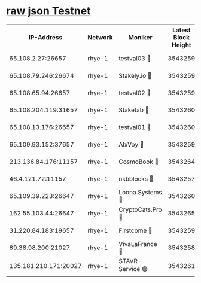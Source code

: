 
[raw json Testnet](https://rpc-check.quickt.stavr.tech/quickt/rpc-quickt-result.json)
=


<table><tr><th>IP-Address</th><th>Network</th><th>Moniker</th><th>Latest Block Height</th><th>Earliest Block Height</th><th>Catching Up</th><th>Tx Index</th><th>Voting Power</th><th>Scan Time</th></tr><tr><td>65.108.2.27:26657</td><td>rhye-1</td><td>testval03 🔴</td><td>3543259</td><td>1</td><td>False</td><td>on</td><td>5002050</td><td>2023-12-10T08:46:57.906283971UTC</td></tr><tr><td>65.108.79.246:26674</td><td>rhye-1</td><td>Stakely.io 🔴</td><td>3543259</td><td>1</td><td>False</td><td>on</td><td>10</td><td>2023-12-10T08:47:00.383090817UTC</td></tr><tr><td>65.108.65.94:26657</td><td>rhye-1</td><td>testval02 🔴</td><td>3543259</td><td>1</td><td>False</td><td>on</td><td>5002050</td><td>2023-12-10T08:47:00.705576374UTC</td></tr><tr><td>65.108.204.119:31657</td><td>rhye-1</td><td>Staketab 🔴</td><td>3543260</td><td>1</td><td>False</td><td>on</td><td>9900</td><td>2023-12-10T08:47:03.399273384UTC</td></tr><tr><td>65.108.13.176:26657</td><td>rhye-1</td><td>testval01 🔴</td><td>3543260</td><td>1</td><td>False</td><td>on</td><td>9582010</td><td>2023-12-10T08:47:03.785428232UTC</td></tr><tr><td>65.109.93.152:37657</td><td>rhye-1</td><td>AlxVoy 🔴</td><td>3543259</td><td>433101</td><td>False</td><td>on</td><td>92921</td><td>2023-12-10T08:46:55.187275272UTC</td></tr><tr><td>213.136.84.176:11157</td><td>rhye-1</td><td>CosmoBook 🔴</td><td>3543264</td><td>1674001</td><td>False</td><td>off</td><td>1528057</td><td>2023-12-10T08:47:29.114200916UTC</td></tr><tr><td>46.4.121.72:11157</td><td>rhye-1</td><td>nkbblocks 🔴</td><td>3543257</td><td>1781001</td><td>False</td><td>on</td><td>81901</td><td>2023-12-10T08:46:46.167793855UTC</td></tr><tr><td>65.109.39.223:26647</td><td>rhye-1</td><td>Loona.Systems 🔴</td><td>3543260</td><td>3287001</td><td>False</td><td>off</td><td>9949</td><td>2023-12-10T08:47:03.062869595UTC</td></tr><tr><td>162.55.103.44:26647</td><td>rhye-1</td><td>CryptoCats.Pro 🔴</td><td>3543265</td><td>3287001</td><td>False</td><td>off</td><td>9999</td><td>2023-12-10T08:47:33.451513091UTC</td></tr><tr><td>31.220.84.183:19657</td><td>rhye-1</td><td>Firstcome 🔴</td><td>3543259</td><td>3395933</td><td>False</td><td>off</td><td>732206</td><td>2023-12-10T08:46:57.558903793UTC</td></tr><tr><td>89.38.98.200:21027</td><td>rhye-1</td><td>VivaLaFrance 🔴</td><td>3543258</td><td>3524001</td><td>False</td><td>off</td><td>10000</td><td>2023-12-10T08:46:52.758963900UTC</td></tr><tr><td>135.181.210.171:20027</td><td>rhye-1</td><td>STAVR-Service 🟢</td><td>3543261</td><td>3540001</td><td>False</td><td>on</td><td>0</td><td>2023-12-10T08:47:12.353832266UTC</td></tr></table>